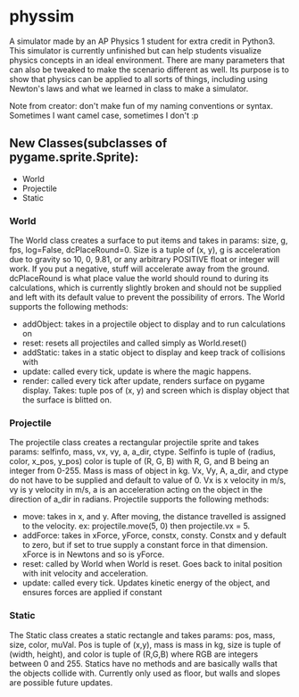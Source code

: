# physsim
A simulator made by an AP Physics 1 student for extra credit in Python3. This simulator is currently unfinished but can help students visualize physics concepts in an ideal environment. There are many parameters that can also be tweaked to make the scenario different as well. Its purpose is to show that physics can be applied to all sorts of things, including using Newton's laws and what we learned in class to make a simulator. 

Note from creator: don't make fun of my naming conventions or syntax. Sometimes I want camel case, sometimes I don't  :p

## New Classes(subclasses of pygame.sprite.Sprite):
 - World
 - Projectile
 - Static
 
 
### World
The World class creates a surface to put items and takes in params: size, g, fps, log=False, dcPlaceRound=0.
Size is a tuple of (x, y), g is acceleration due to gravity so 10, 0, 9.81, or any arbitrary POSITIVE float or integer will work. If you put a negative, stuff will accelerate away from the ground. dcPlaceRound is what place value the world should round to during its calculations, which is currently slightly broken and should not be supplied and left with its default value to prevent the possibility of errors. The World supports the following methods:
 - addObject: takes in a projectile object to display and to run calculations on
 - reset: resets all projectiles and called simply as World.reset()
 - addStatic: takes in a static object to display and keep track of collisions with
 - update: called every tick, update is where the magic happens.
 - render: called every tick after update, renders surface on pygame display. Takes: tuple pos of (x, y) and screen which is display object that the surface is blitted on. 

### Projectile
The projectile class creates a rectangular projectile sprite and takes params: selfinfo, mass, vx, vy, a, a_dir, ctype. Selfinfo is tuple of (radius, color, x_pos, y_pos) color is tuple of (R, G, B) with R, G, and B being an integer from 0-255. Mass is mass of object in kg. Vx, Vy, A, a_dir, and ctype do not have to be supplied and default to value of 0. Vx is x velocity in m/s, vy is y velocity in m/s, a is an acceleration acting on the object in the direction of a_dir in radians. Projectile supports the following methods:
 - move: takes in x, and y. After moving, the distance travelled is assigned to the velocity. ex: projectile.move(5, 0) then projectile.vx = 5.
 - addForce: takes in xForce, yForce, constx, consty. Constx and y default to zero, but if set to true supply a constant force in that dimension. xForce is in Newtons and so is yForce.
 - reset: called by World when World is reset. Goes back to inital position with init velocity and acceleration.
 - update: called every tick. Updates kinetic energy of the object, and ensures forces are applied if constant
 

### Static
The Static class creates a static rectangle and takes params: pos, mass, size, color, muVal. Pos is tuple of (x,y), mass is mass in kg, size is tuple of (width, height), and color is tuple of (R,G,B) where RGB are integers between 0 and 255. Statics have no methods and are basically walls that the objects collide with. Currently only used as floor, but walls and slopes are possible future updates.

